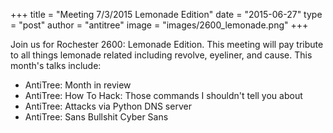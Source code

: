 +++
title = "Meeting 7/3/2015 Lemonade Edition"
date = "2015-06-27"
type = "post"
author = "antitree"
image = "images/2600_lemonade.png"
+++


Join us for Rochester 2600: Lemonade Edition. This meeting will pay tribute to all things lemonade related including revolve, eyeliner, and cause. This month's talks include:

* AntiTree: Month in review
* AntiTree: How To Hack: Those commands I shouldn't tell you about
* AntiTree: Attacks via Python DNS server
* AntiTree: Sans Bullshit Cyber Sans
